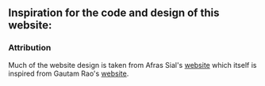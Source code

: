 ## Inspiration for the code and design of this website: 

### Attribution

Much of the website design is taken from Afras Sial's [website](https://github.com/afras-sial) which itself is inspired from Gautam Rao's [website](https://github.com/gautamrao/gautamrao.github.io).


